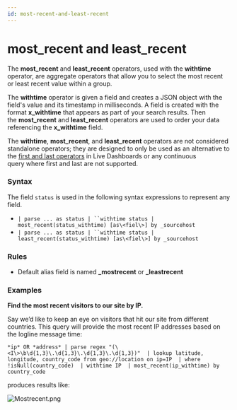 ```yaml
---
id: most-recent-and-least-recent
---
```


# most_recent and least_recent

The **most_recent** and **least_recent** operators, used with
the **withtime** operator, are aggregate operators that allow you to
select the most recent or least recent value within a group.

The **withtime** operator is given a field and creates a JSON object
with the field's value and its timestamp in milliseconds. A field is
created with the format ****x_withtime**** that appears as part of your
search results. Then
the ****most_recent**** and ****least_recent**** operators are used to
order your data referencing the ****x_withtime**** field.

The **withtime**, **most_recent**, and **least_recent** operators are
not considered standalone operators; they are designed to only be used
as an alternative to the [first and last
operators](first-and-last.md "first and last") in Live Dashboards or any
continuous query where first and last are not supported.

### Syntax

The field `status` is used in the following syntax expressions to
represent any field.

* `| parse ... as status | ``withtime status | most_recent(status_withtime) [as\<fiel\>] by _sourcehost`
* `| parse ... as status | ``withtime status | least_recent(status_withtime) [as\<fiel\>] by _sourcehost`

### Rules

* Default alias field is
    named ****\_mostrecent**** or **\_leastrecent**

### Examples

**Find the most recent visitors to our site by IP.**

Say we’d like to keep an eye on visitors that hit our site from
different countries. This query will provide the most recent IP
addresses based on the logline message time:

`*ip* OR *address* | parse regex "(\<I\>\b\d{1,3}\.\d{1,3}\.\d{1,3}\.\d{1,3})"  | lookup latitude, longitude, country_code from geo://location on ip=IP  | where !isNull(country_code)  | withtime IP  | most_recent(ip_withtime) by country_code `

produces results like:

![Mostrecent.png](../../static/img/Search-Query-Language/aaGroup/most-recent-and-least-recent/Mostrecent.png)
